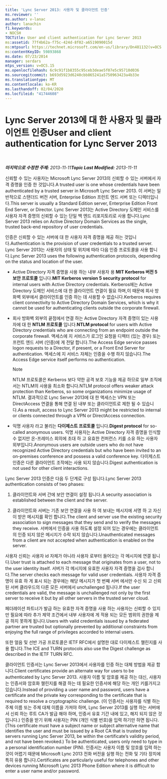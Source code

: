 ```yaml
---
title: 'Lync Server 2013: 사용자 및 클라이언트 인증'
ms.reviewer: ''
ms.author: v-lanac
author: lanachin
f1.keywords:
- NOCSH
TOCTitle: User and client authentication for Lync Server 2013
ms:assetid: 77f4b62a-f75c-424d-8f02-a6519090015d
ms:mtpsurl: https://technet.microsoft.com/en-us/library/Dn481132(v=OCS.15)
ms:contentKeyID: 59893868
ms.date: 07/23/2014
manager: serdars
mtps_version: v=OCS.15
ms.openlocfilehash: 6c9c91f1b8355c95ceb3deae5f07e5c95710d036
ms.sourcegitcommit: b693d5923d6240cbb865241a5750963423a4b33e
ms.translationtype: MT
ms.contentlocale: ko-KR
ms.lasthandoff: 02/04/2020
ms.locfileid: "41744608"
---
```

<div data-xmlns="http://www.w3.org/1999/xhtml">

<div class="topic" data-xmlns="http://www.w3.org/1999/xhtml" data-msxsl="urn:schemas-microsoft-com:xslt" data-cs="http://msdn.microsoft.com/en-us/">

<div data-asp="http://msdn2.microsoft.com/asp">

# <a name="user-and-client-authentication-for-lync-server-2013"></a><span data-ttu-id="81e7c-102">Lync Server 2013에 대 한 사용자 및 클라이언트 인증</span><span class="sxs-lookup"><span data-stu-id="81e7c-102">User and client authentication for Lync Server 2013</span></span>

</div>

<div id="mainSection">

<div id="mainBody">

<span> </span>

<span data-ttu-id="81e7c-103">_**마지막으로 수정한 주제:** 2013-11-11_</span><span class="sxs-lookup"><span data-stu-id="81e7c-103">_**Topic Last Modified:** 2013-11-11_</span></span>

<span data-ttu-id="81e7c-104">신뢰할 수 있는 사용자는 Microsoft Lync Server 2013의 신뢰할 수 있는 서버에서 자격 증명을 인증 한 것입니다.</span><span class="sxs-lookup"><span data-stu-id="81e7c-104">A trusted user is one whose credentials have been authenticated by a trusted server in Microsoft Lync Server 2013.</span></span> <span data-ttu-id="81e7c-105">이 서버는 일반적으로 스탠더드 버전 서버, Enterprise Edition 프런트 엔드 서버 또는 디렉터입니다.</span><span class="sxs-lookup"><span data-stu-id="81e7c-105">This server is usually a Standard Edition server, Enterprise Edition Front End Server, or Director.</span></span> <span data-ttu-id="81e7c-106">Lync Server 2013는 Active Directory 도메인 서비스를 사용자 자격 증명의 신뢰할 수 있는 단일 백 엔드 리포지토리로 사용 합니다.</span><span class="sxs-lookup"><span data-stu-id="81e7c-106">Lync Server 2013 relies on Active Directory Domain Services as the single, trusted back-end repository of user credentials.</span></span>

<span data-ttu-id="81e7c-107">인증은 신뢰할 수 있는 서버에 대 한 사용자 자격 증명을 제공 하는 것입니다.</span><span class="sxs-lookup"><span data-stu-id="81e7c-107">Authentication is the provision of user credentials to a trusted server.</span></span> <span data-ttu-id="81e7c-108">Lync Server 2013는 사용자의 상태 및 위치에 따라 다음 인증 프로토콜을 사용 합니다.</span><span class="sxs-lookup"><span data-stu-id="81e7c-108">Lync Server 2013 uses the following authentication protocols, depending on the status and location of the user.</span></span>

  - <span data-ttu-id="81e7c-109">Active Directory 자격 증명을 사용 하는 내부 사용자 용 **MIT Kerberos 버전 5 보안 프로토콜** 입니다.</span><span class="sxs-lookup"><span data-stu-id="81e7c-109">**MIT Kerberos version 5 security protocol** for internal users with Active Directory credentials.</span></span> <span data-ttu-id="81e7c-110">Kerberos에는 Active Directory 도메인 서비스에 대 한 클라이언트 연결이 필요 하며,이 때문에 회사 방화벽 외부에서 클라이언트를 인증 하는 데 사용할 수 없습니다.</span><span class="sxs-lookup"><span data-stu-id="81e7c-110">Kerberos requires client connectivity to Active Directory Domain Services, which is why it cannot be used for authenticating clients outside the corporate firewall.</span></span>

  - <span data-ttu-id="81e7c-111">회사 방화벽 외부의 끝점에서 연결 하는 Active Directory 자격 증명이 있는 사용자에 대 한 **NTLM 프로토콜** 입니다.</span><span class="sxs-lookup"><span data-stu-id="81e7c-111">**NTLM protocol** for users with Active Directory credentials who are connecting from an endpoint outside the corporate firewall.</span></span> <span data-ttu-id="81e7c-112">액세스에 지 서비스가 로그인 요청을 디렉터 (있는 경우) 또는 프런트 엔드 서버 (인증)에 게 전달 합니다.</span><span class="sxs-lookup"><span data-stu-id="81e7c-112">The Access Edge service passes logon requests to a Director, if present, or a Front End Server for authentication.</span></span> <span data-ttu-id="81e7c-113">액세스에 지 서비스 자체는 인증을 수행 하지 않습니다.</span><span class="sxs-lookup"><span data-stu-id="81e7c-113">The Access Edge service itself performs no authentication.</span></span>
    
    <div>
    

    > [!NOTE]  
    > <span data-ttu-id="81e7c-114">NTLM 프로토콜은 Kerberos 보다 약한 공격 보호 기능을 제공 하므로 일부 조직에서는 NTLM의 사용을 최소화 합니다.</span><span class="sxs-lookup"><span data-stu-id="81e7c-114">NTLM protocol offers weaker attack protection than Kerberos, so some organizations minimize usage of NTLM.</span></span> <span data-ttu-id="81e7c-115">결과적으로 Lync Server 2013에 대 한 액세스는 VPN 또는 DirectAccess 연결을 통해 연결 된 내부 또는 클라이언트로 제한 될 수 있습니다.</span><span class="sxs-lookup"><span data-stu-id="81e7c-115">As a result, access to Lync Server 2013 might be restricted to internal or clients connected through a VPN or DirectAccess connection.</span></span>

    
    </div>

  - <span data-ttu-id="81e7c-116">익명 사용자 라고 불리는 **다이제스트 프로토콜** 입니다.</span><span class="sxs-lookup"><span data-stu-id="81e7c-116">**Digest protocol** for so-called anonymous users.</span></span> <span data-ttu-id="81e7c-117">익명 사용자는 Active Directory 자격 증명을 인식할 수 없지만 온-프레미스 회의에 초대 하 고 유효한 컨퍼런스 키를 소유 하는 사용자 외부입니다.</span><span class="sxs-lookup"><span data-stu-id="81e7c-117">Anonymous users are outside users who do not have recognized Active Directory credentials but who have been invited to an on-premises conference and possess a valid conference key.</span></span> <span data-ttu-id="81e7c-118">다이제스트 인증은 다른 클라이언트 조작에는 사용 되지 않습니다.</span><span class="sxs-lookup"><span data-stu-id="81e7c-118">Digest authentication is not used for other client interactions.</span></span>

<span data-ttu-id="81e7c-119">Lync Server 2013 인증은 다음 두 단계로 구성 됩니다.</span><span class="sxs-lookup"><span data-stu-id="81e7c-119">Lync Server 2013 authentication consists of two phases:</span></span>

1.  <span data-ttu-id="81e7c-120">클라이언트와 서버 간에 보안 연결이 설정 됩니다.</span><span class="sxs-lookup"><span data-stu-id="81e7c-120">A security association is established between the client and the server.</span></span>

2.  <span data-ttu-id="81e7c-121">클라이언트와 서버는 기존 보안 연결을 사용 하 여 보내는 메시지에 서명 하 고 자신이 받은 메시지를 확인 합니다.</span><span class="sxs-lookup"><span data-stu-id="81e7c-121">The client and server use the existing security association to sign messages that they send and to verify the messages they receive.</span></span> <span data-ttu-id="81e7c-122">서버에서 인증을 사용 하도록 설정 되어 있는 경우에는 클라이언트의 인증 되지 않은 메시지가 수락 되지 않습니다.</span><span class="sxs-lookup"><span data-stu-id="81e7c-122">Unauthenticated messages from a client are not accepted when authentication is enabled on the server.</span></span>

<span data-ttu-id="81e7c-123">사용자 신뢰는 사용자 id 자체가 아니라 사용자 로부터 들어오는 각 메시지에 연결 됩니다.</span><span class="sxs-lookup"><span data-stu-id="81e7c-123">User trust is attached to each message that originates from a user, not to the user identity itself.</span></span> <span data-ttu-id="81e7c-124">서버가 각 메시지에 유효한 사용자 자격 증명을 검사 합니다.</span><span class="sxs-lookup"><span data-stu-id="81e7c-124">The server checks each message for valid user credentials.</span></span> <span data-ttu-id="81e7c-125">사용자 자격 증명이 유효 하 게 표시 되는 경우에는 해당 메시지가 첫 번째 서버 에서만 수신 되 고 신뢰 된 서버 클라우드의 다른 모든 서버에서 unchallenged 됩니다.</span><span class="sxs-lookup"><span data-stu-id="81e7c-125">If the user credentials are valid, the message is unchallenged not only by the first server to receive it but by all other servers in the trusted server cloud.</span></span>

<span data-ttu-id="81e7c-126">페더레이션 파트너가 발급 하는 유효한 자격 증명을 사용 하는 사용자는 신뢰할 수 있지만 필요에 따라 추가 제약 조건에서 내부 사용자에 게 적용 되는 모든 범위의 권한을 제공 하지 못하게 됩니다.</span><span class="sxs-lookup"><span data-stu-id="81e7c-126">Users with valid credentials issued by a federated partner are trusted but optionally prevented by additional constraints from enjoying the full range of privileges accorded to internal users.</span></span>

<span data-ttu-id="81e7c-127">또한 얼음 및 선반 가공 프로토콜은 IETF RFC에서 설명한 대로 다이제스트 챌린지를 사용 합니다.</span><span class="sxs-lookup"><span data-stu-id="81e7c-127">The ICE and TURN protocols also use the Digest challenge as described in the IETF TURN RFC.</span></span>

<span data-ttu-id="81e7c-128">클라이언트 인증서는 Lync Server 2013에서 사용자를 인증 하는 대체 방법을 제공 합니다.</span><span class="sxs-lookup"><span data-stu-id="81e7c-128">Client certificates provide an alternate way for users to be authenticated by Lync Server 2013.</span></span> <span data-ttu-id="81e7c-129">사용자 이름 및 암호를 제공 하는 대신, 사용자는 인증서와 암호화 챌린지를 해결 하는 데 필요한 인증서에 해당 하는 개인 키를가지고 있습니다.</span><span class="sxs-lookup"><span data-stu-id="81e7c-129">Instead of providing a user name and password, users have a certificate and the private key corresponding to the certificate that is required to resolve a cryptographic challenge.</span></span> <span data-ttu-id="81e7c-130">(이 인증서는 사용자를 식별 하는 주체 이름 또는 주체 대체 이름을 가져야 하며, Lync Server 2013를 실행 하는 서버에서 신뢰 하는 루트 CA가 발급 해야 하며, 인증서 유효 기간 내에 있고, 해지 되지 않은 것입니다.) 인증을 받기 위해 사용자는 PIN (개인 식별 번호)을 입력 하기만 하면 됩니다.</span><span class="sxs-lookup"><span data-stu-id="81e7c-130">(This certificate must have a subject name or subject alternative name that identifies the user and must be issued by a Root CA that is trusted by servers running Lync Server 2013, be within the certificate’s validity period, and not have been revoked.) To be authenticated, users only need to type in a personal identification number (PIN).</span></span> <span data-ttu-id="81e7c-131">인증서는 사용자 이름 및 암호를 입력 하는 것이 어렵기 때문에 Microsoft Lync 2013 전화 버전을 실행 하는 전화 및 기타 장치에 특히 유용 합니다.</span><span class="sxs-lookup"><span data-stu-id="81e7c-131">Certificates are particularly useful for telephones and other devices running Microsoft Lync 2013 Phone Edition where it is difficult to enter a user name and/or password.</span></span>

</div>

<span> </span>

</div>

</div>

</div>

